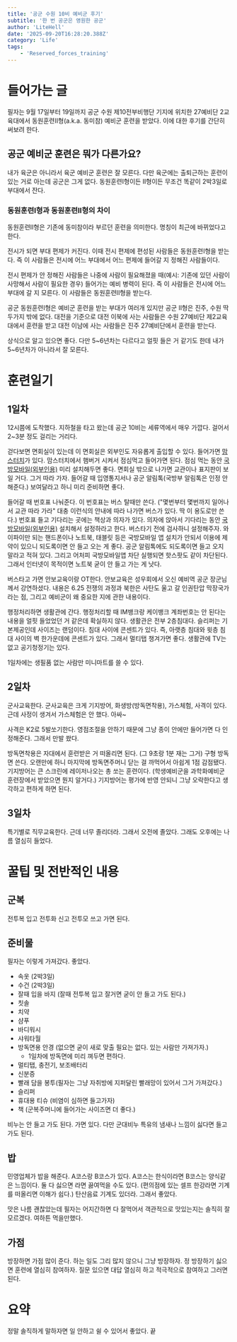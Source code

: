 ```yaml
---
title: '공군 수원 10비 예비군 후기'
subtitle: '한 번 공군은 영원한 공군'
author: 'LiteHell'
date: '2025-09-20T16:28:20.388Z'
category: 'Life'
tags:
    - 'Reserved_forces_training'
---
```

# 들어가는 글
필자는 9월 17일부터 19일까지 공군 수원 제10전부비행단 기지에 위치한 27예비단 2교육대에서 동원훈련II형(a.k.a. 동미참) 예비군 훈련을 받았다. 이에 대한 후기를 간단히 써보려 한다.

## 공군 예비군 훈련은 뭐가 다른가요?
내가 육군은 아니라서 육군 예비군 훈련은 잘 모른다. 다만 육군에는 출퇴근하는 훈련이 있는 거로 아는데 공군은 그게 없다. 동원훈련I형이든 II형이든 무조건 똑같이 2박3일로 부대에서 잔다.

### 동원훈련I형과 동원훈련II형의 차이
동원훈련II형은 기존에 동미참이라 부르던 훈련을 의미한다. 명칭이 최근에 바뀌었다고 한다.

전시가 되면 부대 편제가 커진다. 이때 전시 편제에 편성된 사람들은 동원훈련I형을 받는다. 즉 이 사람들은 전시에 어느 부대에서 어느 편제에 들어갈 지 정해진 사람들이다.

전시 편제가 안 정해진 사람들은 나중에 사람이 필요해졌을 때(예시: 기존에 있던 사람이 사망해서 사람이 필요한 경우) 들어가는 예비 병력이 된다. 즉 이 사람들은 전시에 어느 부대에 갈 지 모른다. 이 사람들은 동원훈련II형을 받는다.

공군 동원훈련I형은 예비군 훈련을 받는 부대가 여러개 있지만 공군 II형은 진주, 수원 딱 두가지 밖에 없다. 대전을 기준으로 대전 이북에 사는 사람들은 수원 27예비단 제2교육대에서 훈련을 받고 대전 이남에 사는 사람들은 진주 27예비단에서 훈련을 받는다. 

상식으로 알고 있으면 좋다. 다만 5\~6년차는 다르다고 얼핏 들은 거 같기도 한데 내가 5~6년차가 아니라서 잘 모른다.

# 훈련일기
## 1일차
12시쯤에 도착했다. 지하철을 타고 왔는데 공군 10비는 세류역에서 매우 가깝다. 걸어서 2~3분 정도 걸리는 거리다.

걷다보면 면회실이 있는데 이 면회실은 외부인도 자유롭게 출입할 수 있다. 들어가면 [맘스터치](https://naver.me/FgHP0rfb)가 있다. 맘스터치에서 햄버거 시켜서 점심먹고 들어가면 된다. 점심 먹는 동안 [국방모바일(외부인용)](https://play.google.com/store/apps/details?id=kr.go.mnd.mmsa.vt&hl=ko) 미리 설치해두면 좋다. 면회실 밖으로 나가면 교관이나 표지판이 보일 거다. 그거 따라 가자. 들어갈 때 입영통지서나 공군 알림톡(국방부 알림톡은 인정 안해준다.) 보여달라고 하니 미리 준비하면 좋다.

들어갈 때 번호표 나눠준다. 이 번호표는 버스 탈때만 쓴다. ("몇번부터 몇번까지 일어나서 교관 따라 가라" 대충 이런식의 안내에 따라 나가면 버스가 있다. 딱 이 용도로만 쓴다.) 번호표 들고 기다리는 곳에는 책상과 의자가 있다. 의자에 앉아서 기다리는 동안 [국방모바일(외부인용)](https://play.google.com/store/apps/details?id=kr.go.mnd.mmsa.vt&hl=ko) 설치해서 설정하라고 한다. 버스타기 전에 검사하니 설정해주자.
와이파이만 되는 핸드폰이나 노트북, 태블릿 등은 국방모바일 앱 설치가 안되서 이용에 제약이 있으니 되도록이면 안 들고 오는 게 좋다. 공군 알림톡에도 되도록이면 들고 오지 말라고 적혀 있다. 그리고 어처피 국방모바일앱 차단 실행되면 핫스팟도 같이 차단된다. 그래서 인터넷이 목적이면 노트북 굳이 안 들고 가는 게 낫다.

버스타고 가면 안보교육이랑 OT한다. 안보교육은 성우회에서 오신 예비역 공군 장군님께서 강연하셨다. 내용은 6.25 전쟁의 과정과 북한은 사탄도 울고 갈 인권탄압 막장국가라는 점, 그리고 예비군이 왜 중요한 지에 관한 내용이다.

행정처리하면 생활관에 간다. 행정처리할 때 IM뱅크랑 케이뱅크 계좌번호는 안 된다는 내용을 얼핏 들었었던 거 같은데 확실하지 않다. 생활관은 전부 2층침대다. 슬리퍼는 기본제공인데 사이즈는 랜덤이다. 침대 사이에 콘센트가 있다. 즉, 아랫층 침대와 윗층 침대 사이의 벽 한가운데에 콘센트가 있다. 그래서 멀티탭 챙겨가면 좋다. 생활관에 TV는 없고 공기청정기는 있다.

1일차에는 생필품 없는 사람만 미니마트를 쓸 수 있다.

## 2일차
군사교육한다. 군사교육은 크게 기지방어, 화생방(방독면착용), 가스체험, 사격이 있다. 근데 사정이 생겨서 가스체험은 안 했다. 아싸~

사격은 K2로 5발쏘기한다. 영점조절을 안하기 때문에 그냥 종이 안에만 들어가면 다 인정해준다. 그래서 만발 쐈다.

방독면착용은 자대에서 훈련받은 거 떠올리면 된다. (그 9초랑 1분 재는 그거) 구형 방독면 쓴다. 오랜만에 하니 마지막에 방독면주머니 닫는 걸 까먹어서 아쉽게 1점 감점됐다. 기지방어는 큰 스크린에 레이저나오는 총 쏘는 훈련이다. (학생예비군을 과학화예비군훈련장에서 받았으면 뭔지 알거다.) 기지방어는 평가에 반영 안되니 그냥 오락한다고 생각하고 편하게 하면 된다.

## 3일차
특기별로 직무교육한다. 근데 너무 졸리더라. 그래서 오전에 졸았다. 그래도 오후에는 나름 열심히 들었다.

# 꿀팁 및 전반적인 내용
## 군복
전투복 입고 전투화 신고 전투모 쓰고 가면 된다.

## 준비물
필자는 이렇게 가져갔다. 좋았다.

- 속옷 (2박3일)
- 수건 (2박3일)
- 잘때 입을 바지 (잘때 전투복 입고 잘거면 굳이 안 들고 가도 된다.)
- 칫솔
- 치약
- 샴푸
- 바디워시
- 샤워타월
- 방독면용 안경 (없으면 굳이 새로 맞출 필요는 없다. 있는 사람만 가져가자.)
   - 1일차에 방독면에 미리 껴두면 편하다.
- 멀티탭, 충전기, 보조배터리
- 신분증
- 빨래 담을 봉투(필자는 그냥 자취방에 지퍼달린 빨래망이 있어서 그거 가져갔다.)
- 슬리퍼
- 휴대용 티슈 (비염이 심하면 들고가자)
- 책 (군복주머니에 들어가는 사이즈면 더 좋다.)

비누는 안 들고 가도 된다. 가면 있다. 다만 군대비누 특유의 냄새나 느낌이 싫다면 들고 가도 된다.

## 밥
민영업체가 밥을 해준다. A코스랑 B코스가 있다. A코스는 한식이라면 B코스는 양식같은 느낌이다. 둘 다 싫으면 라면 끓여먹을 수도 있다. (편의점에 있는 셀프 한강라면 기계를 떠올리면 이해가 쉽다.) 탄산음료 기계도 있더라. 그래서 좋았다.

맛은 나름 괜찮았는데 필자는 어지간하면 다 잘먹어서 객관적으로 맛있는지는 솔직히 잘 모르겠다. 여하튼 먹을만했다.


## 가점
방장하면 가점 많이 준다. 하는 일도 그리 많지 않으니 그냥 방장하자. 정 방장하기 싫으면 훈련에 열심히 참여하자. 질문 있으면 대답 열심히 하고 적극적으로 참여하고 그러면 된다.

# 요약
정말 솔직하게 말하자면 일 안하고 쉴 수 있어서 좋았다. 끝